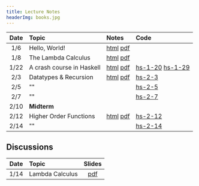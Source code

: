 ```yaml
---
title: Lecture Notes
headerImg: books.jpg
---
```


| **Date**   | **Topic**                       | **Notes**                 | **Code**      |
|:----------:|:--------------------------------|:--------------------------|:--------------|
| 1/6        | Hello, World!                   | [html][lec0] [pdf][pdf0]  |               |
| 1/8        | The Lambda Calculus             | [html][lec1] [pdf][pdf1]  |               |
| 1/22       | A crash course in Haskell       | [html][lec2] [pdf][pdf2]  | [hs-1-20] [hs-1-29] |
| 2/3        | Datatypes & Recursion           | [html][lec3] [pdf][pdf-data] | [hs-2-3]  |
| 2/5        | ""                              |                              | [hs-2-5]  |
| 2/7        | ""                              |                              | [hs-2-7]  |
| 2/10       |  **Midterm**  		           |                              |           |
| 2/12       | Higher Order Functions          | [html][lec4] [pdf][pdf-hof]  | [hs-2-12] |
| 2/14       | ""                              |                              | [hs-2-14] |


<!-- 
| 4/5        | ""                          |              [pdf][pdf2]  | [lc2]         |
| 4/8        | ""                          |              [pdf][pdf3]  | [lc3]         |
| 4/12       | ""                          |              [pdf][pdf4]  | [lc3]         |
| 4/15       | A crash course in Haskell       | [html][lec2] [pdf][pdf5]  | [hs-4-15]     |
| 4/17       | ""                          |              [pdf][pdf6]  | [hs-4-17]     |
| 4/19       | ""                          |                           | [hs-4-19]     |
| 4/22       | ""                          |                           | [hs-4-22]     |
| 4/24       | Datatypes & Recursion           | [html][lec3] [pdf][pdf-data] | [hs-4-24]  |
| 4/26       | ""                          | [pdf][pdf-data-b]            | [hs-4-26]  |
| 4/29       | ""                          |                              | [hs-4-29]  |
| 5/1        | ""                          |                              | [hs-5-1]   |
| 5/3        | ""                          |                              | [hs-5-3]   |
| 5/6        | Higher Order Functions          | [html][lec4] [pdf][pdf-hof]  | [hs-5-6]   |
| 5/8        | ""                          |                              | [hs-5-8]   |
| 5/10       | **Midterm**                     |                              |            |
| 5/13       | Environments & Closures         | [html][lec5] [pdf][pdf-env]  |            |
| 5/15       | ""                          |                              | [hs-5-15]  |
| 5/17       | ""                          |                              | [hs-5-17]  |
| 5/22       | Lexing and Parsing              | [html][lec6] [tutorial][parsing]  [pdf][pdf-parse] |  |
| 5/24       | ""                          |                              |            |
| 5/29       | Overloading & TypeClasses       | [html][lec7-cl]              | [hs-5-29]  |
| 5/31       | ""                          |                              | [hs-5-31]  |
| 6/3        | ""                          |                              | [hs-6-3]   |
| 6/5        | Monads                          | [html][lec8-monads]          | [hs-6-5]   |
|            | ""                          |                              | [hs-6-7] [hs-hello] [hs-moo] |



| 2/13       | Environments and Closures       | [html][lec5]              |               |
| 2/15       | contd.                          |                           |               |
| 2/18       | *No lecture: Presidents' Day*   |                           |               |
| 2/20       | contd.                          |                           |               |
| 2/22       | contd.                          |                           |               |
| 2/25       | Lexing and Parsing              | [html][lec6] [tutorial][parsing]     |    |
| 2/27       | Polymorphism and Type Inference | [html][lec7]              |               |
| 3/1        | contd.                          |                           |               |
| 3/4        | contd.                          |                           |               |
| 3/6        | Logic Programming               |  [html][lec8]             |               |
| 3/8        | contd.                          |                           |               |
| 3/11       | contd.                          |                           |               |
| 3/13       | contd.                          |                           |               |
| 3/15       | contd.                          |                           |               |
| 3/22       | **Final**                       |                           |               |

-->

## Discussions

| Date       | Topic                    | Slides        | 
|:----------:|:-------------------------|:-------------:|
| 1/14       | Lambda Calculus          | [pdf][disc1]  |

<!-- 
| 2/25       | Nano: Parsing and Eval   | [pdf][disc5]  |
| 3/4        | Type checking tips       | [pdf][disc6]  |
| 3/11       | Final Review             | [pdf][discFinal] |

-->

[lec0]: lectures/00-hello.html
[lec1]: lectures/01-lambda.html
[lec2]: lectures/02-haskell.html
[lec3]: lectures/03-datatypes.html
[lec4]: lectures/04-hof.html
[lec5]: lectures/05-environments.html
[lec5-clos]: lectures/05-closure.html
[lec6]: lectures/06-parsing.html
[lec7-ty]: lectures/07-types.html
[lec7-cl]: lectures/07-classes.html
[lec8-monads]: lectures/08-monads.html
[lec8]: lectures/08-prolog.html

[pdf0]: /static/raw/00-intro-annot.pdf

[pdf1]: /static/raw/01-lambda-annot.pdf
[pdf2]: /static/raw/02-haskell-annot.pdf

[pdf3]: /static/raw/01-lambda-C-annot.pdf
[pdf4]: /static/raw/01-lambda-D-annot.pdf
[lc2]:  /static/raw/lec_4_2_2019.lc
[lc3]:  /static/raw/lec_4_8_2019.lc
[pdf5]: /static/raw/02-haskell-A.pdf
[pdf6]: /static/raw/02-haskell-B.pdf
[pdf-data]: /static/raw/03-datatypes.pdf
[pdf-data-b]: /static/raw/03-datatypes-B.pdf
[pdf-parse]: /static/raw/06-parsing.pdf
[lc4]:  /static/raw/lec_4_10_2019.lc
[pdf2]: /static/raw/01-lambda-B-annot.pdf


[hs-1-20]:  /static/raw/Lec_1_20_20.hs
[hs-1-29]:  /static/raw/Lec_1_29_20.hs
[hs-2-3]:  /static/raw/Lec_2_3_20.hs
[hs-2-5]:  /static/raw/Lec_2_5_20.hs
[hs-2-7]:  /static/raw/Lec_2_7_20.hs
[hs-2-12]:  /static/raw/Lec_2_12_20.hs
[hs-2-14]:  /static/raw/Lec_2_12_20.hs

[hs-4-15]:  /static/raw/lec_4_15_2019.hs
[hs-4-17]:  /static/raw/lec_4_17_2019.hs
[hs-4-19]:  /static/raw/lec_4_19_2019.hs
[hs-4-22]:  /static/raw/lec_4_22_2019.hs
[hs-4-24]:  /static/raw/lec_4_24_2019.hs
[hs-4-26]:  /static/raw/lec_4_26_2019.hs
[hs-4-29]:  /static/raw/lec_4_29_2019.hs
[hs-5-1]:  /static/raw/lec_5_1_2019.hs
[hs-5-3]:  /static/raw/lec_5_3_2019.hs
[hs-5-6]:  /static/raw/lec_5_6_2019.hs
[hs-5-8]:  /static/raw/lec_5_8_2019.hs
[hs-5-15]:  /static/raw/lec_5_15_2019.hs
[hs-5-17]:  /static/raw/lec_5_17_2019.hs
[hs-5-29]:  /static/raw/lec_5_29_2019.hs
[hs-5-31]:  /static/raw/lec_5_31_2019.hs
[hs-5-31]:  /static/raw/lec_6_3_2019.hs
[hs-6-3]:  /static/raw/lec_6_3_2019.hs
[hs-6-5]:  /static/raw/lec_6_5_2019.hs
[hs-6-7]:  /static/raw/lec_6_5_2019.hs
[hs-hello]:  /static/raw/hello.hs
[hs-moo]:  /static/raw/moo.hs

[pdf-hof]: /static/raw/04-hof.pdf 
[pdf-env]: /static/raw/05-environments.pdf 

[disc1]: /static/raw/disc1-lambda_calc.pdf
[disc5]: /static/raw/disc5-parsing.pdf
[disc6]: /static/raw/disc-pa5tips.pdf
[discFinal]: /static/raw/final-disc.pdf

[parsing]: https://github.com/cse130-sp18/arith

[elsa]: https://github.com/ucsd-progsys/elsa
[intro]: /static/raw/Intro.hs
[datatypes]: /static/raw/Datatypes.hs
[tail]: /static/raw/Tail.hs

[midterm]: /static/raw/130-midterm-wi19.pdf
[midterm-sol]: /static/raw/130-midterm-wi19-solution.pdf
[final-prep]: /static/raw/appendix.pdf
[final]: /static/raw/130-final-wi19.pdf
[final-sol]: /static/raw/130-final-wi19-solution.pdf

